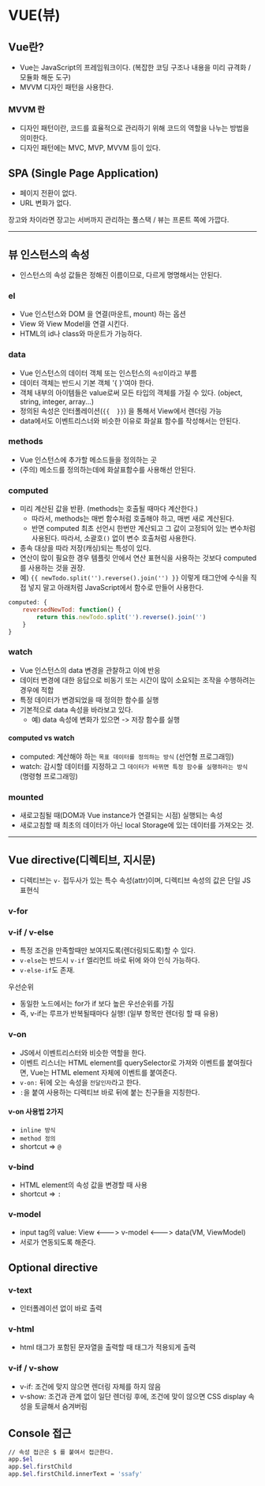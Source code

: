 # VUE(뷰)

## Vue란?

- Vue는 JavaScript의 프레임워크이다. (복잡한 코딩 구조나 내용을 미리 규격화 / 모듈화 해둔 도구)
- MVVM 디자인 패턴을 사용한다.

### MVVM 란

- 디자인 패턴이란, 코드를 효율적으로 관리하기 위해 코드의 역할을 나누는 방법을 의미한다.
- 디자인 패턴에는 MVC, MVP, MVVM 등이 있다.

## SPA (Single Page Application)

- 페이지 전환이 없다.
- URL 변화가 없다.

장고와 차이라면 장고는 서버까지 관리하는 풀스택 / 뷰는 프론트 쪽에 가깝다.

------

## 뷰 인스턴스의 속성

- 인스턴스의 속성 값들은 정해진 이름이므로, 다르게 명명해서는 안된다.

### el

- Vue 인스턴스와 DOM 을 연결(마운트, mount) 하는 옵션
- View 와 View Model을 연결 시킨다.
- HTML의 id나 class와 마운트가 가능하다.

### data

- Vue 인스턴스의 데이터 객체 또는 인스턴스의 `속성`이라고 부름
- 데이터 객체는 반드시 기본 객체 '{  }'여야 한다.
- 객체 내부의 아이템들은 value로써 모든 타입의 객체를 가질 수 있다. (object, string, integer, array...)
- 정의된 속성은 인터폴레이션(`{{  }}`) 을 통해서 View에서 렌더링 가능
- data에서도 이벤트리스너와 비슷한 이유로 화살표 함수를 작성해서는 안된다.

### methods

- Vue 인스턴스에 추가할 메소드들을 정의하는 곳
- (주의) 메소드를 정의하는데에 화살표함수를 사용해선 안된다.

### computed

- 미리 계산된 값을 반환. (methods는 호출될 때마다 계산한다.)
  - 따라서, methods는 매번 함수처럼 호출해야 하고, 매번 새로 계산된다.
  - 반면 computed 최초 선언시 한번만 계산되고 그 값이 고정되어 있는 변수처럼 사용된다. 따라서, 소괄호`()` 없이 변수 호출처럼 사용한다.
- 종속 대상을 따라 저장(캐싱)되는 특성이 있다.
- 연산이 많이 필요한 경우 템플릿 안에서 연산 표현식을 사용하는 것보다 computed를 사용하는 것을 권장.
- 예) `{{ newTodo.split('').reverse().join('') }}` 이렇게 태그안에 수식을 직접 넣지 말고 아래처럼 JavaScript에서 함수로 만들어 사용한다.

```javascript
computed: {
	reversedNewTod: function() {
		return this.newTodo.split('').reverse().join('')
	}
}
```

### watch

- Vue 인스턴스의 data 변경을 관찰하고 이에 반응
- 데이터 변경에 대한 응답으로 비동기 또는 시간이 많이 소요되는 조작을 수행하려는 경우에 적합
- 특정 데이터가 변경되었을 때 정의한 함수를 실행
- 기본적으로 data 속성을 바라보고 있다.
  - 예) data 속성에 변화가 있으면 -> 저장 함수를 실행

#### computed vs watch

- computed: 계산해야 하는 `목표 데이터를 정의하는 방식` (선언형 프로그래밍)
- watch: 감시할 데이터를 지정하고 그 `데이터가 바뀌면 특정 함수를 실행하라는 방식` (명령형 프로그래밍)

### mounted

- 새로고침될 때(DOM과 Vue instance가 연결되는 시점) 실행되는 속성
- 새로고침할 때 최초의 데이터가 아닌 local Storage에 있는 데이터를 가져오는 것.

------

## Vue directive(디렉티브, 지시문)

- 디렉티브는 `v-` 접두사가 있는 특수 속성(attr)이며, 디렉티브 속성의 값은 단일 JS 표현식

### v-for

### v-if / v-else

- 특정 조건을 만족할때만 보여지도록(렌더링되도록)할 수 있다.
- `v-else`는 반드시 `v-if` 엘리먼트 바로 뒤에 와야 인식 가능하다.
- `v-else-if`도 존재.

우선순위

- 동일한 노드에서는 for가 if 보다 높은 우선순위를 가짐
- 즉, v-if는 루프가 반복될때마다 실행! (일부 항목만 렌더링 할 때 유용)

### v-on

- JS에서 이벤트리스터와 비슷한 역할을 한다.
- 이벤트 리스너는 HTML element를 querySelector로 가져와 이벤트를 붙여줬다면, Vue는 HTML element 자체에 이벤트를 붙여준다.
- `v-on:` 뒤에 오는 속성을 `전달인자`라고 한다.
- `:`을 붙여 사용하는 디렉티브 바로 뒤에 붙는 친구들을 지칭한다.

#### v-on 사용법 2가지

- `inline 방식`
- `method 정의`
- shortcut => `@`

### v-bind

- HTML element의 속성 값을 변경할 때 사용
- shortcut => `:`

### v-model

- input tag의 value: View <---> v-model <---> data(VM, ViewModel)
- 서로가 연동되도록 해준다.

## Optional  directive

### v-text

- 인터폴레이션 없이 바로 출력

### v-html

- html 태그가 포함된 문자열을 출력할 때 태그가 적용되게 출력

### v-if / v-show

- v-if: 조건에 맞지 않으면 렌더링 자체를 하지 않음
- v-show: 조건과 관계 없이 일단 렌더링 후에, 조건에 맞이 않으면 CSS display 속성을 토글해서 숨겨버림

## Console 접근

```bash
// 속성 접근은 $ 를 붙여서 접근한다.
app.$el
app.$el.firstChild
app.$el.firstChild.innerText = 'ssafy'
```

